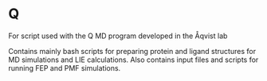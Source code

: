 # Q
For script used with the Q MD program developed in the Åqvist lab

Contains mainly bash scripts for preparing protein and ligand structures for MD simulations and LIE calculations.
Also contains input files and scripts for running FEP and PMF simulations.
